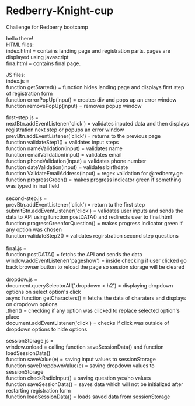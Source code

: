 # Redberry-Knight-cup

Challenge for Redberry bootcamp

hello there!
<br/>
HTML files:<br/>
index.html = contains landing page and registration parts. pages are displayed using javascript<br/>
fina.html =  contains final page.<br/>

JS files:<br/>
  index.js =<br/>
    function getStarted() = function hides landing page and displays first step of registration form<br/>
    function errorPopUp(input) = creates div and pops up an error window<br/>
    function removePopUp(input) = removes popup window<br/>
  
  first-step.js =<br/>
    nextBtn.addEventListener('click') = validates inputed data and then displays registration next step or popups an error window<br/>
    prevBtn.addEventListener('click') = returns to the previous page <br/>
    function validateStep1() = validates input steps<br/>
    function nameValidation(input) = validates name<br/>
    function emailValidation(input) = validates email<br/>
    function phoneValidation(input) = validates phone number<br/>
    function dateValidation(input) = validates birthdate<br/>
    function ValidateEmailAddress(input) = regex validation for @redberry.ge<br/>
    function progressGreen() = makes progress indicator green if something was typed in inut field<br/>
  <br/>
  second-step.js = <br/>
    prevBtn.addEventListener('click') = return tu the first step<br/>
    submitBtn.addEventListener('click') = validates user inputs and sends the data to API using function postDATA() and redirects user to final.html<br/>
    function progressGreenforQuestion() = makes progress indicator green if any option was chosen<br/>
    function validateStep2() = validates regirstration second step questions<br/>
  <br/>
  final.js = <br/>
    function postDATA() = fetchs the API and sends the data<br/>
    window.addEventListener('pageshow') = inside checking if user clicked go back browser button to reload the page so session storage will be cleared<br/>
  <br/>
  dropdow.js =<br/>
    document.querySelectorAll('.dropdown > h2') = displaying dropdown options on select option's click<br/>
    async function getCharacters() = fetchs the data of charaters and displays on dropdown options<br/>
    .then() = checking if any option was clicked to replace selected option's place<br/>
    document.addEventListener('click') = checks if click was outside of dropdown options to hide options<br/>
  
  sessionStorage.js = <br/>
    window.onload =  calling function saveSessionData() and function loadSessionData()<br/>
    function saveValue(e) = saving input values to sessionStorage<br/>
    function saveDropdownValue(e)  = saving dropdown values to sessionStorage <br/>
    function checkRadioInput() = saving question yes/no values<br/>
    function saveSessionData() = saves data which will not be initialized after restarting registration form<br/>
    function loadSessionData() = loads saved data from sessionStorage<br/>
    
    

    
    
    
    


